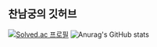 ## 찬남궁의 깃허브
[![Solved.ac
프로필](http://mazassumnida.wtf/api/v2/generate_badge?boj=ngchaneok)](https://solved.ac/ngchaneok)
![Anurag's GitHub stats](https://github-readme-stats.vercel.app/api?username=Chan531&&show_icons=true&theme=synthwave) 
